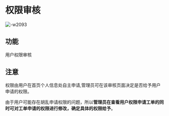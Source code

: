 # 权限审核

![-w2093](https://wuchen-1252812685.cos.ap-shanghai.myqcloud.com/img/yearning/20190821105053.jpg)


## 功能

用户权限审核

## 注意

权限由用户在首页个人信息处自主申请,管理员可在该审核页面决定是否给予用户申请的权限。

由于用户可能存在胡乱申请权限的问题，所以**管理员在查看用户权限申请工单的同时可对工单申请的权限进行修改，确定具体的权限给予**。
